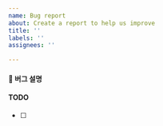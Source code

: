 ```yaml
---
name: Bug report
about: Create a report to help us improve
title: ''
labels: ''
assignees: ''

---
```


#### 🐞 버그 설명
<!-- 스크린 샷, 작동 환경 (OS, device 등)을 적어주세요. -->


#### TODO
- [ ]
